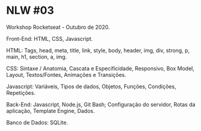 # NLW #03
Workshop Rocketseat - Outubro de 2020.

Front-End: HTML, CSS, Javascript.

HTML: Tags, head, meta, title, link, style, body, header, img, div, strong, p, main, h1, section, a, img.

CSS: Sintaxe / Anatomia, Cascata e Especificidade, Responsivo, Box Model, Layout, Textos/Fontes, Animações e Transições.

Javascript: Variáveis, Tipos de dados, Objetos, Funções, Condições, Repetições.

Back-End: Javascript, Node.js, Git Bash;
Configuração do servidor, Rotas da aplicação, Template Engine, Dados.

Banco de Dados: SQLite.
